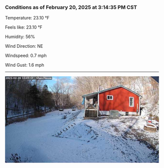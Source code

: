 ### Conditions as of February 20, 2025 at 3:14:35 PM CST 

Temperature: 23.10 &deg;F

Feels like: 23.10 &deg;F

Humidity: 56%

Wind Direction: NE

Windspeed: 0.7 mph

Wind Gust: 1.6 mph

---

<img src="./images/latest.jpeg"/>


